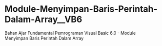 # Module-Menyimpan-Baris-Perintah-Dalam-Array__VB6
Bahan Ajar Fundamental Pemrograman Visual Basic 6.0 - Module Menyimpan Baris Perintah Dalam Array
